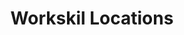 ---
layout: child_layout/locations
title: Workskil Locations
permalink: /locations/
hero: /assets/img/content/hero/hero-5.jpg
---